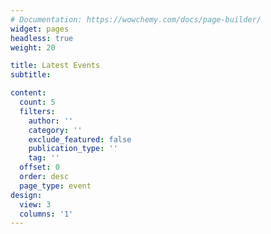 ```yaml
---
# Documentation: https://wowchemy.com/docs/page-builder/
widget: pages
headless: true
weight: 20

title: Latest Events
subtitle:

content:
  count: 5
  filters:
    author: ''
    category: ''
    exclude_featured: false
    publication_type: ''
    tag: ''
  offset: 0
  order: desc
  page_type: event
design:
  view: 3
  columns: '1'
---
```

